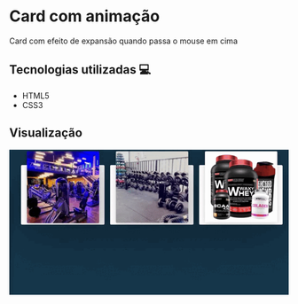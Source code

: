 # Card com animação
Card com efeito de expansão quando passa o mouse em cima

## Tecnologias utilizadas 💻
<ul>
  <li>HTML5</li>
  <li>CSS3</li>
</ul>

## Visualização

<img src="Video_1653408891.gif"/>
